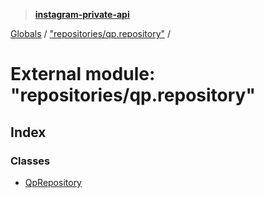 > **[instagram-private-api](../README.md)**

[Globals](../globals.md) / ["repositories/qp.repository"](_repositories_qp_repository_.md) /

# External module: "repositories/qp.repository"

## Index

### Classes

* [QpRepository](../classes/_repositories_qp_repository_.qprepository.md)
